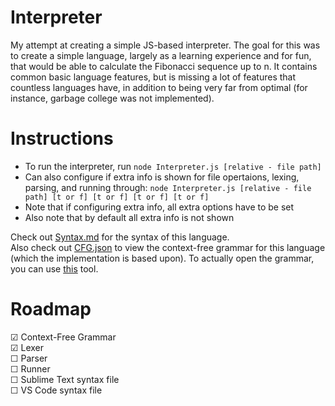 # Interpreter
 My attempt at creating a simple JS-based interpreter. The goal for this was to create a simple language, largely as a learning experience and for fun, that would be able to calculate the Fibonacci sequence up to n. It contains common basic language features, but is missing a lot of features that countless languages have, in addition to being very far from optimal (for instance, garbage college was not implemented). 

# Instructions
- To run the interpreter, run `node Interpreter.js [relative - file path]`
- Can also configure if extra info is shown for file opertaions, lexing, parsing, and running through: `node Interpreter.js [relative - file path] [t or f] [t or f] [t or f] [t or f]`
- Note that if configuring extra info, all extra options have to be set
- Also note that by default all extra info is not shown

Check out [Syntax.md](Syntax.md) for the syntax of this language.\
Also check out [CFG.json](CFG.json) to view the context-free grammar for this language (which the implementation is based upon). To actually open the grammar, you can use [this](https://github.com/thereisatablehere/CFG_Planner) tool.

# Roadmap
&#9745; Context-Free Grammar\
&#9745; Lexer\
&#9744; Parser\
&#9744; Runner\
&#9744; Sublime Text syntax file\
&#9744; VS Code syntax file
